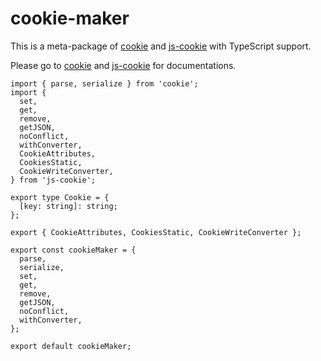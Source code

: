 # cookie-maker

This is a meta-package of [cookie](https://www.npmjs.com/package/cookie) and [js-cookie](https://www.npmjs.com/package/js-cookie) with TypeScript support.

Please go to [cookie](https://www.npmjs.com/package/cookie) and [js-cookie](https://www.npmjs.com/package/js-cookie) for documentations.

```
import { parse, serialize } from 'cookie';
import {
  set,
  get,
  remove,
  getJSON,
  noConflict,
  withConverter,
  CookieAttributes,
  CookiesStatic,
  CookieWriteConverter,
} from 'js-cookie';

export type Cookie = {
  [key: string]: string;
};

export { CookieAttributes, CookiesStatic, CookieWriteConverter };

export const cookieMaker = {
  parse,
  serialize,
  set,
  get,
  remove,
  getJSON,
  noConflict,
  withConverter,
};

export default cookieMaker;
```
